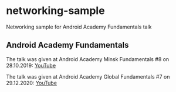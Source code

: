 # networking-sample
Networking sample for Android Academy Fundamentals talk

## Android Academy Fundamentals

The talk was given at Android Academy Minsk Fundamentals #8 on 28.10.2019: [YouTube](https://youtu.be/wPWl_XGsW64)

The talk was given at Android Academy Global Fundamentals #7 on 29.12.2020: [YouTube](https://youtu.be/7QEW_YUyzBY)
